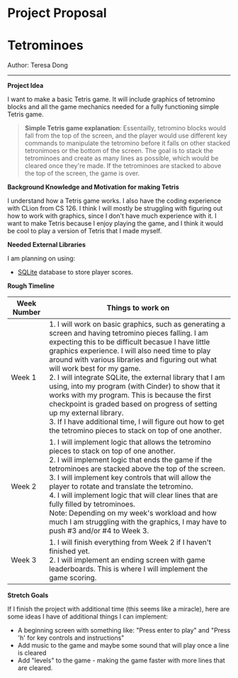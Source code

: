 # Project Proposal
# Tetrominoes

Author: Teresa Dong

---

**Project Idea**

I want to make a basic Tetris game. It will include graphics of tetromino blocks and all the game mechanics needed for a fully functioning simple Tetris game.
> **Simple Tetris game explanation**: Essentailly, tetromino blocks would fall from the top of the screen, and the player would use different key commands to manipulate the tetromino before it falls on other stacked tetronimoes or the bottom of the screen. The goal is to stack the tetrominoes and create as many lines as possible, which would be cleared once they're made. If the tetrominoes are stacked to above the top of the screen, the game is over. 

**Background Knowledge and Motivation for making Tetris**

I understand how a Tetris game works. I also have the coding experience with CLion from CS 126. I think I will mostly be struggling with figuring out how to work with graphics, since I don't have much experience with it.
I want to make Tetris because I enjoy playing the game, and I think it would be cool to play a version of Tetris that I made myself.

**Needed External Libraries**

I am planning on using:
 * [SQLite](https://www.sqlite.org/index.html) database to store player scores.
  
**Rough Timeline**

Week Number | Things to work on
------------ | -------------
Week 1 | 1. I will work on basic graphics, such as generating a screen and having tetromino pieces falling. I am expecting this to be difficult becasue I have little graphics experience. I will also need time to play around with various libraries and figuring out what will work best for my game. <br> 2. I will integrate SQLite, the external library that I am using, into my program (with Cinder) to show that it works with my program. This is because the first checkpoint is graded based on progress of setting up my external library. <br> 3. If I have additional time, I will figure out how to get the tetromino pieces to stack on top of one another.
Week 2| 1. I will implement logic that allows the tetromino pieces to stack on top of one another. <br> 2. I will implement logic that ends the game if the tetrominoes are stacked above the top of the screen. <br> 3. I will implement key controls that will allow the player to rotate and translate the tetromino. <br> 4. I will implement logic that will clear lines that are fully filled by tetrominoes. <br> Note: Depending on my week's workload and how much I am struggling with the graphics, I may have to push #3 and/or #4 to Week 3.
Week 3| 1. I will finish everything from Week 2 if I haven't finished yet. <br> 2. I will implement an ending screen with game leaderboards. This is where I will implement the game scoring.

**Stretch Goals**

If I finish the project with additional time (this seems like a miracle), here are some ideas I have of additional things I can implement:
  * A beginning screen with something like: "Press enter to play" and "Press 'h' for key controls and instructions"
  * Add music to the game and maybe some sound that will play once a line is cleared
  * Add "levels" to the game - making the game faster with more lines that are cleared.
